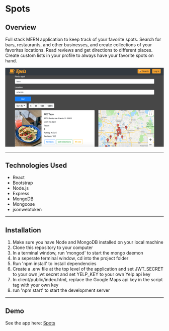 # Spots

## Overview
Full stack MERN application to keep track of your favorite spots. Search for bars, restaurants, and other businesses, and create collections of your favorites locations. Read reviews and get directions to different places. Create custom lists in your profile to always have your favorite spots on hand.

<img src="client/public/images/Screen Shot 2019-08-22 at 5.07.12 AM.png">

--- 

## Technologies Used
* React 
* Bootstrap
* Node.js
* Express
* MongoDB
* Mongoose
* jsonwebtoken

---

## Installation
1. Make sure you have Node and MongoDB installed on your local machine
2. Clone this repository to your computer
3. In a terminal window, run 'mongod' to start the mongo daemon
4. In a seperate terminal window, cd into the project folder
5. Run 'npm install' to install dependencies
6. Create a .env file at the top level of the application and set JWT_SECRET to your own jwt secret and set YELP_KEY to your own Yelp api key
7. In client/public/index.html, replace the Google Maps api key in the script tag with your own key
8. run 'npm start' to start the development server

---

## Demo
See the app here: <a href="https://fierce-oasis-33706.herokuapp.com/">Spots</a>